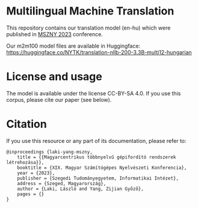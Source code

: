 # Multilingual Machine Translation

This repository contains our translation model (en-hu) which were published in [MSZNY 2023](https://rgai.inf.u-szeged.hu/mszny2023) conference.

Our m2m100 model files are available in Huggingface: https://huggingface.co/NYTK/translation-nllb-200-3.3B-multi12-hungarian

# License and usage
The model is available under the license CC-BY-SA 4.0. If you use this corpus, please cite our paper (see below).

# Citation
If you use this resource or any part of its documentation, please refer to:


```
@inproceedings {laki-yang-mszny,
    title = {{Magyarcentrikus többnyelvű gépifordító rendszerek létrehozása}},
    booktitle = {XIX. Magyar Számítógépes Nyelvészeti Konferencia},
    year = {2023},
    publisher = {Szegedi Tudományegyetem, Informatikai Intézet},
    address = {Szeged, Magyarország},
    author = {Laki, László and Yang, Zijian Győző},
    pages = {}
}
```
